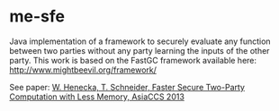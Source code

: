 # me-sfe
Java implementation of a framework to securely evaluate any function between two parties without any party learning the inputs of the other party.
This work is based on the FastGC framework available here: http://www.mightbeevil.org/framework/

See paper: [W. Henecka, T. Schneider, Faster Secure Two-Party Computation with Less Memory, AsiaCCS 2013](http://thomaschneider.de/papers/HS13.pdf)
